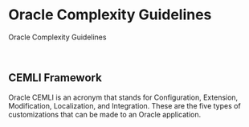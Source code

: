 # Oracle Complexity Guidelines
Oracle Complexity Guidelines

<br>

## CEMLI Framework
Oracle CEMLI is an acronym that stands for Configuration, Extension, Modification, Localization, and Integration. These are the five types of customizations that can be made to an Oracle application.

